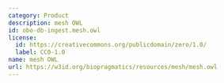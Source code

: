 ```yaml
---
category: Product
description: mesh OWL
id: obo-db-ingest.mesh.owl
license:
  id: https://creativecommons.org/publicdomain/zero/1.0/
  label: CC0-1.0
name: mesh OWL
url: https://w3id.org/biopragmatics/resources/mesh/mesh.owl
---
```

